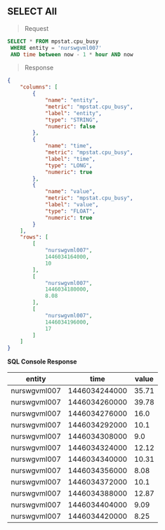 ## SELECT All

> Request

```sql
SELECT * FROM mpstat.cpu_busy 
 WHERE entity = 'nurswgvml007' 
 AND time between now - 1 * hour AND now
```

> Response

```json
{
    "columns": [
        {
            "name": "entity",
            "metric": "mpstat.cpu_busy",
            "label": "entity",
            "type": "STRING",
            "numeric": false
        },
        {
            "name": "time",
            "metric": "mpstat.cpu_busy",
            "label": "time",
            "type": "LONG",
            "numeric": true
        },
        {
            "name": "value",
            "metric": "mpstat.cpu_busy",
            "label": "value",
            "type": "FLOAT",
            "numeric": true
        }
    ],
    "rows": [
        [
            "nurswgvml007",
            1446034164000,
            10
        ],
        [
            "nurswgvml007",
            1446034180000,
            8.08
        ],
        [
            "nurswgvml007",
            1446034196000,
            17
        ]
    ]
}
```

**SQL Console Response**

| entity       | time          | value | 
|--------------|---------------|-------| 
| nurswgvml007 | 1446034244000 | 35.71 | 
| nurswgvml007 | 1446034260000 | 39.78 | 
| nurswgvml007 | 1446034276000 | 16.0  | 
| nurswgvml007 | 1446034292000 | 10.1  | 
| nurswgvml007 | 1446034308000 | 9.0   | 
| nurswgvml007 | 1446034324000 | 12.12 | 
| nurswgvml007 | 1446034340000 | 10.31 | 
| nurswgvml007 | 1446034356000 | 8.08  | 
| nurswgvml007 | 1446034372000 | 10.1  | 
| nurswgvml007 | 1446034388000 | 12.87 | 
| nurswgvml007 | 1446034404000 | 9.09  | 
| nurswgvml007 | 1446034420000 | 8.25  | 
